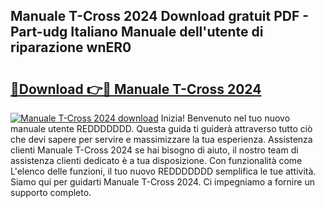 ## Manuale T-Cross 2024 Download gratuit PDF - Part-udg Italiano Manuale dell'utente di riparazione wnER0

# <h2><a href="http://dffcqg.blite.top/?on=Manuale+T-Cross+2024">🔗Download 👉🔴 Manuale T-Cross 2024</a></h2>

[![Manuale T-Cross 2024 download](https://i.imgur.com/lujVjoI.png)](http://dffcqg.blite.top/?on=Manuale+T-Cross+2024)
Inizia! Benvenuto nel tuo nuovo manuale utente REDDDDDDD. Questa guida ti guiderà attraverso tutto ciò che devi sapere per servire e massimizzare la tua esperienza. Assistenza clienti Manuale T-Cross 2024 se hai bisogno di aiuto, il nostro team di assistenza clienti dedicato è a tua disposizione. Con funzionalità come L'elenco delle funzioni, il tuo nuovo REDDDDDDD semplifica le tue attività. Siamo qui per guidarti Manuale T-Cross 2024. Ci impegniamo a fornire un supporto completo.
